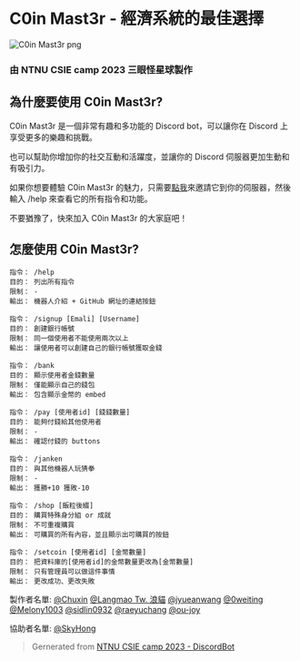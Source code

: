 # C0in Mast3r - 經濟系統的最佳選擇

![C0in Mast3r png](https://cdn.discordapp.com/avatars/1125659578114256916/50312c2da07db3ef5d9b756b524d37fc.png?size=2048&quality=lossless)

### 由 NTNU CSIE camp 2023 三眼怪星球製作

## 為什麼要使用 C0in Mast3r?

C0in Mast3r 是一個非常有趣和多功能的 Discord bot，可以讓你在 Discord 上享受更多的樂趣和挑戰。

也可以幫助你增加你的社交互動和活躍度，並讓你的 Discord 伺服器更加生動和有吸引力。

如果你想要體驗 C0in Mast3r 的魅力，只需要[點我](https://discord.com/api/oauth2/authorize?client_id=1125659578114256916&permissions=8&scope=bot)來邀請它到你的伺服器，然後輸入 /help 來查看它的所有指令和功能。

不要猶豫了，快來加入 C0in Mast3r 的大家庭吧！

## 怎麼使用 C0in Mast3r?
```
指令： /help
目的： 列出所有指令
限制： -
輸出： 機器人介紹 + GitHub 網址的連結按鈕
```

```
指令： /signup [Emali] [Username]
目的： 創建銀行帳號
限制： 同一個使用者不能使用兩次以上
輸出： 讓使用者可以創建自己的銀行帳號獲取金錢
```

```
指令： /bank
目的： 顯示使用者金錢數量
限制： 僅能顯示自己的錢包
輸出： 包含顯示金幣的 embed
```

```
指令： /pay [使用者id] [錢錢數量]
目的： 能夠付錢給其他使用者
限制： -
輸出： 確認付錢的 buttons
```

```
指令： /janken
目的： 與其他機器人玩猜拳
限制： -
輸出： 獲勝+10 獲敗-10
```
```
指令： /shop [飯粒後綴]
目的： 購買特殊身分組 or 成就
限制： 不可重複購買
輸出： 可購買的所有內容，並且顯示出可購買的按鈕
```

```
指令： /setcoin [使用者id] [金幣數量]
目的： 把資料庫的[使用者id]的金幣數量更改為[金幣數量]
限制： 只有管理員可以做這件事情
輸出： 更改成功、更改失敗
```

製作者名單:
[@Chuxin](https://github.com/chuxin3310)
[@Langmao Tw. 浪貓](https://github.com/langmaola)
[@jyueanwang](https://github.com/jyueanwang)
[@0weiting](https://github.com/0weiting)
[@Melony1003](https://github.com/Melony1003)
[@sidlin0932](https://github.com/sidlin0932)
[@raeyuchang](https://github.com/raeyuchang)
[@ou-joy](https://github.com/ou-joy)

協助者名單:
[@SkyHong](https://github.com/skyhong2002)

> Gernerated from [NTNU CSIE camp 2023 - DiscordBot](https://github.com/CSIE-Camp/discord-bot-template)
